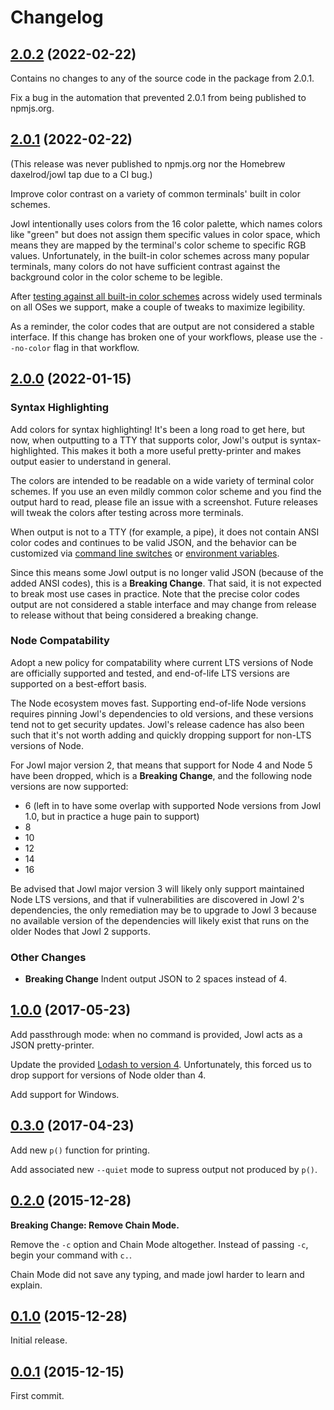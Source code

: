 # Changelog

## [2.0.2](https://github.com/daxelrod/jowl/tree/v2.0.2) (2022-02-22)

Contains no changes to any of the source code in the package from 2.0.1.

Fix a bug in the automation that prevented 2.0.1 from being published to npmjs.org.

## [2.0.1](https://github.com/daxelrod/jowl/tree/v2.0.1) (2022-02-22)

(This release was never published to npmjs.org nor the Homebrew daxelrod/jowl tap due to a CI bug.)

Improve color contrast on a variety of common terminals' built in color schemes.

Jowl intentionally uses colors from the 16 color palette, which names colors like "green" but does not assign them specific values in color space, which means they are mapped by the terminal's color scheme to specific RGB values.
Unfortunately, in the built-in color schemes across many popular terminals, many colors do not have sufficient contrast against the background color in the color scheme to be legible.

After [testing against all built-in color schemes](https://github.com/daxelrod/jowl/issues/39) across widely used terminals on all OSes we support, make a couple of tweaks to maximize legibility.

As a reminder, the color codes that are output are not considered a stable interface.
If this change has broken one of your workflows, please use the `--no-color` flag in that workflow.

## [2.0.0](https://github.com/daxelrod/jowl/tree/v2.0.0) (2022-01-15)

### Syntax Highlighting

Add colors for syntax highlighting! It's been a long road to get here, but now, when outputting to a TTY that supports color, Jowl's output is syntax-highlighted.
This makes it both a more useful pretty-printer and makes output easier to understand in general.

The colors are intended to be readable on a wide variety of terminal color schemes.
If you use an even mildly common color scheme and you find the output hard to read, please file an issue with a screenshot.
Future releases will tweak the colors after testing across more terminals.

When output is not to a TTY (for example, a pipe), it does not contain ANSI color codes and continues to be valid JSON, and the behavior can be customized via [command line switches](https://github.com/daxelrod/jowl/blob/master/docs/reference.md#color) or [environment variables](https://github.com/daxelrod/jowl/blob/master/docs/reference.md#force-color).

Since this means some Jowl output is no longer valid JSON (because of the added ANSI codes), this is a **Breaking Change**.
That said, it is not expected to break most use cases in practice.
Note that the precise color codes output are not considered a stable interface and may change from release to release without that being considered a breaking change.

### Node Compatability

Adopt a new policy for compatability where current LTS versions of Node are officially supported and tested, and end-of-life LTS versions are supported on a best-effort basis.

The Node ecosystem moves fast.
Supporting end-of-life Node versions requires pinning Jowl's dependencies to old versions, and these versions tend not to get security updates.
Jowl's release cadence has also been such that it's not worth adding and quickly dropping support for non-LTS versions of Node.

For Jowl major version 2, that means that support for Node 4 and Node 5 have been dropped, which is a **Breaking Change**, and the following node versions are now supported:

* 6 (left in to have some overlap with supported Node versions from Jowl 1.0, but in practice a huge pain to support)
* 8
* 10
* 12
* 14
* 16

Be advised that Jowl major version 3 will likely only support maintained Node LTS versions, and that if vulnerabilities are discovered in Jowl 2's dependencies, the only remediation may be to upgrade to Jowl 3 because no available version of the dependencies will likely exist that runs on the older Nodes that Jowl 2 supports.

### Other Changes

* **Breaking Change** Indent output JSON to 2 spaces instead of 4.

## [1.0.0](https://github.com/daxelrod/jowl/tree/v1.0.0) (2017-05-23)

Add passthrough mode: when no command is provided, Jowl acts as a JSON pretty-printer.

Update the provided [Lodash to version 4](https://github.com/lodash/lodash/wiki/Changelog#v400).
Unfortunately, this forced us to drop support for versions of Node older than 4.

Add support for Windows.

## [0.3.0](https://github.com/daxelrod/jowl/tree/v0.3.0) (2017-04-23)

Add new `p()` function for printing.

Add associated new `--quiet` mode to supress output not produced by `p()`.

## [0.2.0](https://github.com/daxelrod/jowl/tree/v0.2.0) (2015-12-28)

**Breaking Change: Remove Chain Mode.**

Remove the `-c` option and Chain Mode altogether. Instead of passing `-c`, begin your command
with `c.`.

Chain Mode did not save any typing, and made jowl harder to learn and explain.

## [0.1.0](https://github.com/daxelrod/jowl/tree/v0.1.0) (2015-12-28)

Initial release.

## [0.0.1](https://github.com/daxelrod/jowl/commit/84eb190b68a935f2f505998aee640e749d22e8a3) (2015-12-15)

First commit.
